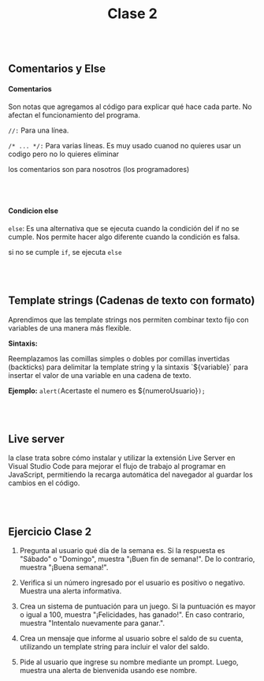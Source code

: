 <h1 align="center"> Clase 2 </h1>

<br>
<br>

## Comentarios y Else

#### Comentarios

Son notas que agregamos al código para explicar qué hace cada parte. No afectan el funcionamiento del programa.

`//:` Para una línea.

`/* ... */:` Para varias líneas. Es muy usado cuanod no quieres usar un codigo pero no lo quieres eliminar

los comentarios son para nosotros (los programadores) 

<br>
<br>

#### Condicion else 

`else`: Es una alternativa que se ejecuta cuando la condición del if no se cumple. Nos permite hacer algo diferente cuando la condición es falsa.

si no se cumple `if`, se ejecuta `else`

<br>
<br>

## Template strings (Cadenas de texto con formato)

Aprendimos que las template strings nos permiten combinar texto fijo con variables de una manera más flexible.

**Sintaxis:**

Reemplazamos las comillas simples o dobles por comillas invertidas (backticks) para delimitar la template string y la sintaxis `${variable}´ para insertar el valor de una variable en una cadena de texto.

**Ejemplo:** `alert(`Acertaste el numero es ${numeroUsuario}`);`

<br>
<br>

## Live server 

la clase trata sobre cómo instalar y utilizar la extensión Live Server en Visual Studio Code para mejorar el flujo de trabajo al programar en JavaScript, permitiendo la recarga automática del navegador al guardar los cambios en el código.

<br>
<br>

## Ejercicio Clase 2

1. Pregunta al usuario qué día de la semana es. Si la respuesta es "Sábado" o "Domingo", muestra "¡Buen fin de semana!". De lo contrario, muestra "¡Buena semana!".

2. Verifica si un número ingresado por el usuario es positivo o negativo. Muestra una alerta informativa.

3. Crea un sistema de puntuación para un juego. Si la puntuación es mayor o igual a 100, muestra "¡Felicidades, has ganado!". En caso contrario, muestra "Intentalo nuevamente para ganar.".

4. Crea un mensaje que informe al usuario sobre el saldo de su cuenta, utilizando un template string para incluir el valor del saldo.

5. Pide al usuario que ingrese su nombre mediante un prompt. Luego, muestra una alerta de bienvenida usando ese nombre.

